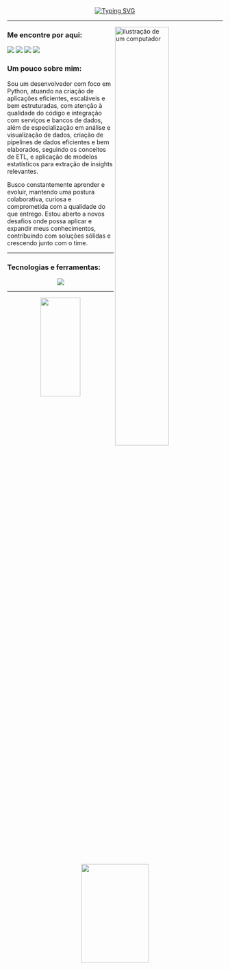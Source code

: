 <div class="title-box" align="center">
    <a href="https://git.io/typing-svg"><img src="https://readme-typing-svg.herokuapp.com?font=Fira+Code&weight=500&size=30&duration=2000&pause=200&color=FEFF19FF&center=true&vCenter=true&width=1000&lines=Ol%C3%A1%2C+meu+nome+%C3%A9+Lucas+Aquino!;Desenvolvedor+com+foco+em+Python!;Me+aprofundando+em+Engenharia+e+An%C3%A1lise+de+Dados!" alt="Typing SVG" /></a>
</div>

---

<img src="https://i.pinimg.com/736x/f6/b7/c1/f6b7c140e4021f3c18b5ee5f384b9e15.jpg" alt="ilustração de um computador" width="50%" align="right">

<div class="contact-box" align="left">
    <h3 class="contact-header">
        Me encontre por aqui:
    </h3>
    <p class="link-box">
        <a href="https://www.linkedin.com/in/aquino-lucas/" title="LinkedIn" target="_blank">
            <img src="https://go-skill-icons.vercel.app/api/icons?i=linkedin"/></a>
        <a href="https://www.instagram.com/cabo_perdido" title="Instagram" target="_blank">
            <img src="https://go-skill-icons.vercel.app/api/icons?i=instagram"/></a>
         <a href="mailto:lc.aquinodeoliveira@gmail.com" title="Gmail" target="_blank">
            <img src="https://go-skill-icons.vercel.app/api/icons?i=gmail"/></a>
        <a href="https://steamcommunity.com/id/clausalaerth/" title="Steam" target="_blank">
            <img src="https://go-skill-icons.vercel.app/api/icons?i=steam"/></a>
    </p>
</div>

<div class="about-box" width="300px" align="left">
    <h3 class="perspective-header">
        Um pouco sobre mim:
    </h3>
    <p class="perspective-text" text-align="justify">
        Sou um desenvolvedor com foco em Python, atuando na criação de aplicações eficientes, escaláveis e bem estruturadas, com atenção à qualidade do código e integração com serviços e bancos de dados, além de especialização em análise e visualização de dados, criação de pipelines de dados eficientes e bem elaborados, seguindo os conceitos de ETL, e aplicação de modelos estatísticos para extração de insights relevantes.
    </p>
    <p class="perspective-text" text-align="justify">
        Busco constantemente aprender e evoluir, mantendo uma postura colaborativa, curiosa e comprometida com a qualidade do que entrego. Estou aberto a novos desafios onde possa aplicar e expandir meus conhecimentos, contribuindo com soluções sólidas e crescendo junto com o time.
    </p>
</div>

---

<div class="tech-box" align="left">
    <h3 class="tech-header">
        Tecnologias e ferramentas:
    </h3>
    <p align="center">
        <img src="https://go-skill-icons.vercel.app/api/icons?i=html,css,py,php,django,fastapi,mysql,selenium,pbi,docker,gcp,azure,git,github,figma"/>
    </p>
</div>

---

<div align="center">
    <img src="https://github-readme-stats.vercel.app/api/top-langs/?username=clausalaerth&layout=compact&theme=tokyonight" width="43%" height="230px">
    <img src="https://github-readme-stats.vercel.app/api?username=clausalaerth&show_icons=true&theme=tokyonight" width="56%" height="230px">
</div>
